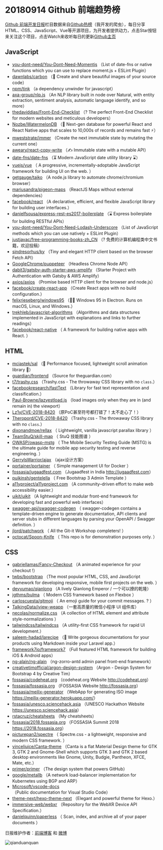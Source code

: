 # 20180914 Github 前端趋势榜

[Github 前端开发日报](http://caibaojian.com/c/news)栏目数据来自[Github热榜](http://news.caibaojian.com/)（我开发的爬虫），每日分享HTML、CSS、JavaScript、Vue等开源项目，为开发者提供动力，点击Star按钮来关注这个项目，点击Watch来收听每日的更新[Github主页](https://github.com/kujian/githubTrending)
## JavaScript

* [you-dont-need/You-Dont-Need-Momentjs](https://github.com/you-dont-need/You-Dont-Need-Momentjs) （List of date-fns or native functions which you can use to replace moment.js + ESLint Plugin）
* [dawnlabs/carbon](https://github.com/dawnlabs/carbon) （🎨 Create and share beautiful images of your source code）
* [npm/tink](https://github.com/npm/tink) （a dependency unwinder for javascript）
* [axa-group/nlp.js](https://github.com/axa-group/nlp.js) （An NLP library built in node over Natural, with entity extraction, sentiment analysis, automatic language identify, and so more）
* [thedaviddias/Front-End-Checklist](https://github.com/thedaviddias/Front-End-Checklist) （? The perfect Front-End Checklist for modern websites and meticulous developers）
* [Nozbe/WatermelonDB](https://github.com/Nozbe/WatermelonDB) （🍉 Next-gen database for powerful React and React Native apps that scales to 10,000s of records and remains fast ⚡️）
* [mweststrate/immer](https://github.com/mweststrate/immer) （Create the next immutable state by mutating the current one）
* [aweary/react-copy-write](https://github.com/aweary/react-copy-write) （✍️ Immutable state with a mutable API）
* [date-fns/date-fns](https://github.com/date-fns/date-fns) （⏳ Modern JavaScript date utility library ⌛️）
* [vuejs/vue](https://github.com/vuejs/vue) （
        A progressive, incrementally-adoptable JavaScript framework for building UI on the web.
      ）
* [getgauge/taiko](https://github.com/getgauge/taiko) （A node.js library to automate chrome/chromium browser）
* [mariusandra/pigeon-maps](https://github.com/mariusandra/pigeon-maps) （ReactJS Maps without external dependencies）
* [facebook/react](https://github.com/facebook/react) （A declarative, efficient, and flexible JavaScript library for building user interfaces.）
* [danielfsousa/express-rest-es2017-boilerplate](https://github.com/danielfsousa/express-rest-es2017-boilerplate) （⌛️ Express boilerplate for building RESTful APIs）
* [you-dont-need/You-Dont-Need-Lodash-Underscore](https://github.com/you-dont-need/You-Dont-Need-Lodash-Underscore) （List of JavaScript methods which you can use natively + ESLint Plugin）
* [justjavac/free-programming-books-zh_CN](https://github.com/justjavac/free-programming-books-zh_CN) （? 免费的计算机编程类中文书籍，欢迎投稿）
* [sindresorhus/ky](https://github.com/sindresorhus/ky) （Tiny and elegant HTTP client based on the browser Fetch API）
* [GoogleChrome/puppeteer](https://github.com/GoogleChrome/puppeteer) （Headless Chrome Node API）
* [dabit3/gatsby-auth-starter-aws-amplify](https://github.com/dabit3/gatsby-auth-starter-aws-amplify) （Starter Project with Authentication with Gatsby &amp; AWS Amplify）
* [axios/axios](https://github.com/axios/axios) （Promise based HTTP client for the browser and node.js）
* [facebook/create-react-app](https://github.com/facebook/create-react-app) （Create React apps with no build configuration.）
* [felixrieseberg/windows95](https://github.com/felixrieseberg/windows95) （💩🚀 Windows 95 in Electron. Runs on macOS, Linux, and Windows.）
* [trekhleb/javascript-algorithms](https://github.com/trekhleb/javascript-algorithms) （Algorithms and data structures implemented in JavaScript with explanations and links to further readings）
* [facebook/react-native](https://github.com/facebook/react) （
        A framework for building native apps with React.
      ）

## HTML

* [mciastek/sal](https://github.com/mciastek/sal) （🚀 Performance focused, lightweight scroll animation library 🚀）
* [guardian/frontend](https://github.com/guardian/frontend) （Source for theguardian.com）
* [t7/trashy.css](https://github.com/t7/trashy.css) （Trashy.css - The throwaway CSS library with no `class`.）
* [facebookresearch/fastText](https://github.com/facebookresearch/fastText) （Library for fast text representation and classification.）
* [Paul-Browne/lazyestload.js](https://github.com/Paul-Browne/lazyestload.js) （load images only when they are in (and remain in) the viewport）
* [Lz1y/CVE-2018-8420](https://github.com/Lz1y/CVE-2018-8420) （原PoC甚至符号都打错了！太不走心了！）
* [Theropord/CVE-2018-8420](https://github.com/Theropord/CVE-2018-8420) （Trashy.css - The throwaway CSS library with no `class`.）
* [dixonandmoe/rellax](https://github.com/dixonandmoe/rellax) （
        Lightweight, vanilla javascript parallax library
      ）
* [TeamStuQ/skill-map](https://github.com/TeamStuQ/skill-map) （
        StuQ 技能图谱
      ）
* [OWASP/owasp-mstg](https://github.com/OWASP/owasp-mstg) （
         The Mobile Security Testing Guide (MSTG) is the ultimate guide for mobile app security testing and reverse engineering.
      ）
* [GerryIsWarrior/ajax](https://github.com/GerryIsWarrior/ajax) （ajax设计方案）
* [portainer/portainer](https://github.com/portainer/portainer) （
        Simple management UI for Docker
      ）
* [fossasia/jugaadfest.com](https://github.com/fossasia/jugaadfest.com) （Jugaadfest in India <a href="http://jugaadfest.com" rel="nofollow">http://jugaadfest.com</a>）
* [puikinsh/gentelella](https://github.com/puikinsh/gentelella) （
        Free Bootstrap 3 Admin Template
      ）
* [a11yproject/a11yproject.com](https://github.com/a11yproject/a11yproject.com) （A community–driven effort to make web accessibility easier.）
* [uikit/uikit](https://github.com/uikit/uikit) （A lightweight and modular front-end framework for developing fast and powerful web interfaces）
* [swagger-api/swagger-codegen](https://github.com/swagger-api/swagger-codegen) （
        swagger-codegen contains a template-driven engine to generate documentation, API clients and server stubs in different languages by parsing your OpenAPI / Swagger definition.
      ）
* [jlord/patchwork](https://github.com/jlord/patchwork) （
        All the Git-it Workshop completers! 
      ）
* [octocat/Spoon-Knife](https://github.com/octocat/Spoon-Knife) （
        This repo is for demonstration purposes only.
      ）

## CSS

* [gabriellamas/Fancy-Checkout](https://github.com/gabriellamas/Fancy-Checkout) （A animated experience for your checkout !）
* [twbs/bootstrap](https://github.com/twbs/bootstrap) （The most popular HTML, CSS, and JavaScript framework for developing responsive, mobile first projects on the web.
      ）
* [devyumao/qianlong](https://github.com/devyumao/qianlong) （A lively Qianlong Emperor / 一个可以撩的乾隆）
* [jgthms/bulma](https://github.com/jgthms/bulma) （
        Modern CSS framework based on Flexbox
      ）
* [carloscuesta/gitmoji](https://github.com/carloscuesta/gitmoji) （
        An emoji guide for your commit messages. ? 
      ）
* [TalkingData/iview-weapp](https://github.com/TalkingData/iview-weapp) （一套高质量的微信小程序 UI 组件库）
* [necolas/normalize.css](https://github.com/necolas/normalize.css) （A collection of HTML element and attribute style-normalizations
      ）
* [tailwindcss/tailwindcss](https://github.com/tailwindcss/tailwindcss) （A utility-first CSS framework for rapid UI development.）
* [saleem-hadad/larecipe](https://github.com/saleem-hadad/larecipe) （🍪 Write gorgeous documentations for your products using Markdown inside your Laravel app.）
* [framework7io/framework7](https://github.com/framework7io/framework7) （Full featured HTML framework for building iOS &amp; Android apps）
* [ng-alain/ng-alain](https://github.com/ng-alain/ng-alain) （ng-zorro-antd admin panel front-end framework）
* [creativetimofficial/argon-design-system](https://github.com/creativetimofficial/argon-design-system) （Argon - Design System for Bootstrap 4 by Creative Tim）
* [fossasia/codeheat.org](https://github.com/fossasia/codeheat.org) （codeheat.org Website <a href="http://codeheat.org" rel="nofollow">http://codeheat.org</a>）
* [fossasia/fossasia.org](https://github.com/fossasia/fossasia.org) （FOSSASIA Website <a href="http://fossasia.org" rel="nofollow">http://fossasia.org</a>）
* [fossasia/meilix-generator](https://github.com/fossasia/meilix-generator) （WebApp for generating ISO image <a href="https://meilix-generator.herokuapp.com/" rel="nofollow">https://meilix-generator.herokuapp.com/</a>）
* [fossasia/unesco.sciencehack.asia](https://github.com/fossasia/unesco.sciencehack.asia) （UNESCO Hackathon Website <a href="https://unesco.sciencehack.asia" rel="nofollow">https://unesco.sciencehack.asia</a>）
* [rstacruz/cheatsheets](https://github.com/rstacruz/cheatsheets) （My cheatsheets）
* [fossasia/2018.fossasia.org](https://github.com/fossasia/2018.fossasia.org) （FOSSASIA Summit 2018 <a href="https://2018.fossasia.org" rel="nofollow">https://2018.fossasia.org</a>）
* [picturepan2/spectre](https://github.com/picturepan2/spectre) （
        Spectre.css - a lightweight, responsive and modern CSS framework.
      ）
* [vinceliuice/Canta-theme](https://github.com/vinceliuice/Canta-theme) （Canta is a flat Material Design theme for GTK 3, GTK 2 and Gnome-Shell which supports GTK 3 and GTK 2 based desktop environments like Gnome, Unity, Budgie, Pantheon, XFCE, Mate, etc.）
* [primer/primer](https://github.com/primer/primer) （The design system that powers GitHub）
* [google/metallb](https://github.com/google/metallb) （A network load-balancer implementation for Kubernetes using BGP and ARP）
* [Microsoft/vscode-docs](https://github.com/Microsoft/vscode-docs) （Public documentation for Visual Studio Code）
* [theme-next/hexo-theme-next](https://github.com/theme-next/hexo-theme-next) （Elegant and powerful theme for Hexo.）
* [immersive-web/webxr](https://github.com/immersive-web/webxr) （Repository for the WebXR Device API Specification.）
* [danielquinn/paperless](https://github.com/danielquinn/paperless) （
        Scan, index, and archive all of your paper documents
      ）


日报维护作者：[前端博客](http://caibaojian.com/) 和 [微博](http://caibaojian.com/go/weibo)

![qianduanquan](https://user-images.githubusercontent.com/3055447/38468989-651132ac-3b80-11e8-8e6b-15122322a9d7.png)
